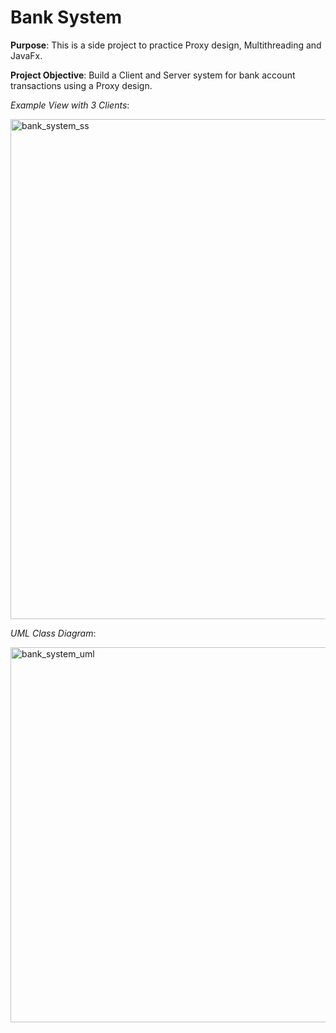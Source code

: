 # Bank System

**Purpose**: This is a side project to practice Proxy design, Multithreading and JavaFx.

**Project Objective**: Build a Client and Server system for bank account transactions using a Proxy design.

*Example View with 3 Clients*:

<img width="800" alt="bank_system_ss" src="https://user-images.githubusercontent.com/31792170/204062228-573c1fb1-aa3f-4e17-b4cb-c46d769c0ef3.png">

*UML Class Diagram*:

<img width="600" alt="bank_system_uml" src="https://user-images.githubusercontent.com/31792170/204062245-866067e4-ab97-4f5b-ac4c-d4734d7eaebb.png">
